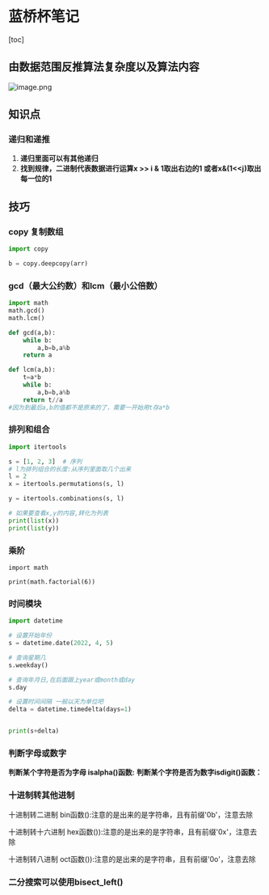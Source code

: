 # 蓝桥杯笔记
[toc]
## 由数据范围反推算法复杂度以及算法内容
![image.png](https://note.youdao.com/yws/res/8/WEBRESOURCEc27f8ce3a3ba060d4c3cf169c9c437f8)
## 知识点
### 递归和递推
1. **递归里面可以有其他递归**
2. **找到规律，二进制代表数据进行运算x >> i & 1取出右边的1 或者x&(1<<j)取出每一位的1**

## 技巧
### copy 复制数组
```python
import copy

b = copy.deepcopy(arr)
```
### gcd（最大公约数）和lcm（最小公倍数）
```python
import math
math.gcd()
math.lcm()

def gcd(a,b):
    while b:
        a,b=b,a%b
    return a

def lcm(a,b):
    t=a*b
    while b:
        a,b=b,a%b
    return t//a
#因为到最后a,b的值都不是原来的了，需要一开始用t存a*b
```
### 排列和组合
```python
import itertools

s = [1, 2, 3]  # 序列
# l为排列组合的长度:从序列里面取几个出来
l = 2
x = itertools.permutations(s, l)

y = itertools.combinations(s, l)

# 如果要查看x,y的内容,转化为列表
print(list(x))
print(list(y))
```
### 乘阶
```pyhton
import math

print(math.factorial(6))
```

### 时间模块
```python
import datetime

# 设置开始年份
s = datetime.date(2022, 4, 5)

# 查询星期几
s.weekday()

# 查询年月日,在后面跟上year或month或day
s.day

# 设置时间间隔 一般以天为单位吧
delta = datetime.timedelta(days=1)


print(s+delta)
```

### 判断字母或数字
**判断某个字符是否为字母 isalpha()函数:**
**判断某个字符是否为数字isdigit()函数：**

### 十进制转其他进制
 十进制转二进制 bin函数():注意的是出来的是字符串，且有前缀'0b'，注意去除

十进制转十六进制 hex函数()):注意的是出来的是字符串，且有前缀'0x'，注意去除

十进制转八进制 oct函数()):注意的是出来的是字符串，且有前缀'0o'，注意去除

### 二分搜索可以使用bisect_left()